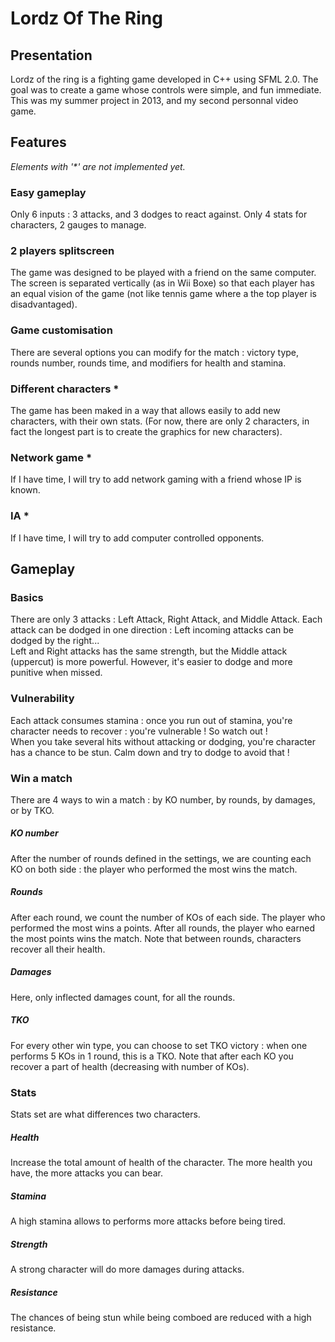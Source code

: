 # Lordz Of The Ring

## Presentation

Lordz of the ring is a fighting game developed in C++ using SFML 2.0. The goal was to create a game whose controls were simple, and fun immediate.  This was my summer project in 2013, and my second personnal video game.

## Features

_Elements with '*' are not implemented yet._

### Easy gameplay

Only 6 inputs : 3 attacks, and 3 dodges to react against. Only 4 stats for characters, 2 gauges to manage.

### 2 players splitscreen

The game was designed to be played with a friend on the same computer. The screen is separated vertically (as in Wii Boxe) so that each player has an equal vision of the game (not like tennis game where a the top player is disadvantaged).

### Game customisation

There are several options you can modify for the match : victory type, rounds number, rounds time, and modifiers for health and stamina.

### Different characters *

The game has been maked in a way that allows easily to add new characters, with their own stats. (For now, there are only 2 characters, in fact the longest part is to create the graphics for new characters).

### Network game *

If I have time, I will try to add network gaming with a friend whose IP is known.

### IA *

If I have time, I will try to add computer controlled opponents.

## Gameplay

### Basics

There are only 3 attacks : Left Attack, Right Attack, and Middle Attack. Each attack can be dodged in one direction : Left incoming attacks can be dodged by the right...  
Left and Right attacks has the same strength, but the Middle attack (uppercut) is more powerful. However, it's easier to dodge and more punitive when missed.  

### Vulnerability
Each attack consumes stamina : once you run out of stamina, you're character needs to recover : you're vulnerable ! So watch out !  
When you take several hits without attacking or dodging, you're character has a chance to be stun. Calm down and try to dodge to avoid that ! 

### Win a match

There are 4 ways to win a match : by KO number, by rounds, by damages, or by TKO.

##### KO number
After the number of rounds defined in the settings, we are counting each KO on both side : the player who performed the most wins the match.  

##### Rounds
After each round, we count the number of KOs of each side. The player who performed the most wins a points. After all rounds, the player who earned the most points wins the match. Note that between rounds, characters recover all their health.

##### Damages
Here, only inflected damages count, for all the rounds.

##### TKO
For every other win type, you can choose to set TKO victory : when one performs 5 KOs in 1 round, this is a TKO.  Note that after each KO you recover a part of health (decreasing with number of KOs). 

### Stats

Stats set are what differences two characters. 

##### Health
Increase the total amount of health of the character. The more health you have, the more attacks you can bear.

##### Stamina
A high stamina allows to performs more attacks before being tired.

##### Strength
A strong character will do more damages during attacks.

##### Resistance
The chances of being stun while being comboed are reduced with a high resistance.
